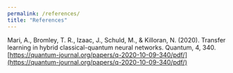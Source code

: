 ```yaml
---
permalink: /references/
title: "References"
---
```


Mari, A., Bromley, T. R., Izaac, J., Schuld, M., & Killoran, N. (2020). Transfer learning in hybrid classical-quantum neural networks. Quantum, 4, 340. [https://quantum-journal.org/papers/q-2020-10-09-340/pdf/](https://quantum-journal.org/papers/q-2020-10-09-340/pdf/)










